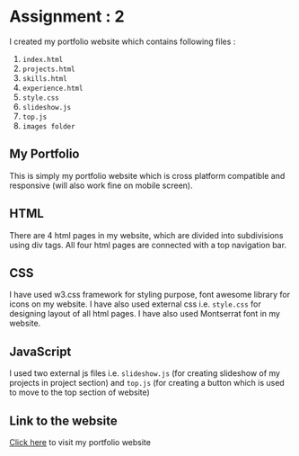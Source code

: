# Assignment : 2 

I created my portfolio website which contains following files :
1. `index.html`
2. `projects.html`
3. `skills.html`
4. `experience.html`
5. `style.css`
6. `slideshow.js`
7. `top.js`
8. `images folder`

## My Portfolio
This is simply my portfolio website which is cross platform compatible and responsive (will also work fine on mobile screen).

## HTML
There are 4 html pages in my website, which are divided into subdivisions using div tags. All four html pages are connected with a top navigation bar.

## CSS
I have used w3.css framework for styling purpose, font awesome library for icons on my website. I have also used external css i.e. `style.css` for designing layout of all html pages. I have also used Montserrat font in my website.

## JavaScript
I used two external js files i.e. `slideshow.js` (for creating slideshow of my projects in project section) and `top.js` (for creating a button which is used to move to the top section of website)

## Link to the website

[Click here](https://web.iiit.ac.in/~naman.j/) to visit my portfolio website 

